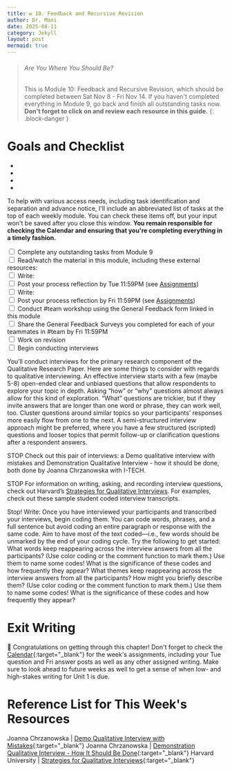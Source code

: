 ```yaml
---
title: ♻️ 10. Feedback and Recursive Revision
author: Dr. Mani
date: 2025-08-11
category: Jekyll
layout: post
mermaid: true
---
```


> ###### Are You Where You Should Be?
> This is Module 10: Feedback and Recursive Revision, which should be completed between Sat Nov 8 - Fri Nov 14. If you haven't completed everything in Module 9, go back and finish all outstanding tasks now. **Don't forget to click on and review each resource in this guide.**
{: .block-danger }

# Goals and Checklist

- 
- 
- 
- 

To help with various access needs, including task identification and separation and advance notice, I'll include an abbreviated list of tasks at the top of each weekly module. You can check these items off, but your input won't be saved after you close this window. **You remain responsible for checking the Calendar and ensuring that you're completing everything in a timely fashion.**

<div>
    <input type="checkbox" name="uchk">
    <label for="chk">Complete any outstanding tasks from Module 9</label>
</div>
<div>
  <input type="checkbox" name="uchk">
  <label for="uchk">Read/watch the material in this module, including these external resources: </label>
</div>
<div>
  <input type="checkbox" name="uchk">
  <label for="uchk">Write: </label>
</div>
<div>
  <input type="checkbox" name="uchk">
  <label for="uchk">Post your process reflection by Tue 11:59PM (see <a href="https://visforvali.github.io/eng201-oer/pages/assignments/">Assignments</a>)</label>
</div>
<div>
  <input type="checkbox" name="uchk">
  <label for="uchk">Write: </label>
</div>
<div>
  <input type="checkbox" name="uchk">
  <label for="uchk">Post your process reflection by Fri 11:59PM (see <a href="https://visforvali.github.io/eng201-oer/pages/assignments/">Assignments</a>)</label>
</div>
<div>
  <input type="checkbox" name="uchk">
  <label for="uchk">Conduct #team workshop using the General Feedback form linked in this module</label>
</div>
<div>
  <input type="checkbox" name="uchk">
  <label for="uchk">Share the General Feedback Surveys you completed for each of your teammates in #team by Fri 11:59PM</label>
</div>
<div>
  <input type="checkbox" name="uchk">
  <label for="uchk">Work on revision</label>
</div>
<div>
  <input type="checkbox" name="uchk">
  <label for="uchk">Begin conducting interviews</label>
</div>

You’ll conduct interviews for the primary research component of the Qualitative Research Paper. Here are some things to consider with regards to qualitative interviewing.
An effective interview starts with a few (maybe 5-8) open-ended clear and unbiased questions that allow respondents to explore your topic in depth. Asking “how” or “why” questions almost always allow for this kind of exploration. “What” questions are trickier, but if they invite answers that are longer than one word or phrase, they can work well, too. Cluster questions around similar topics so your participants’ responses more easily flow from one to the next. A semi-structured interview approach might be preferred, where you have a few structured (scripted) questions and looser topics that permit follow-up or clarification questions after a respondent answers.

STOP
Check out this pair of interviews: a Demo qualitative interview with mistakes and Demonstration Qualitative Interview - how it should be done, both done by Joanna Chrzanowska with I-TECH.


STOP
For information on writing, asking, and recording interview questions, check out Harvard’s [Strategies for Qualitative Interviews](https://sociology.fas.harvard.edu/files/sociology/files/interview_strategies.pdf). For examples, check out these sample student coded interview transcripts.


Stop! Write:
Once you have interviewed your participants and transcribed your interviews, begin coding them. You can code words, phrases, and a full sentence but avoid coding an entire paragraph or response with the same code. Aim to have most of the text coded—i.e., few words should be unmarked by the end of your coding cycle. Try the following to get started:
What words keep reappearing across the interview answers from all the participants? (Use color coding or the comment function to mark them.) Use them to name some codes!
What is the significance of these codes and how frequently they appear?
What themes keep reappearing across the interview answers from all the participants? How might you briefly describe them? (Use color coding or the comment function to mark them.) Use them to name some codes!
What is the significance of these codes and how frequently they appear?


# Exit Writing

🥳 Congratulations on getting through this chapter! Don't forget to check the [Calendar](https://visforvali.github.io/eng201-oer/){:target="_blank"} for the week's assignments, including your Tue question and Fri answer posts as well as any other assigned writing. Make sure to look ahead to future weeks as well to get a sense of when low- and high-stakes writing for Unit 1 is due.

# Reference List for This Week's Resources

Joanna Chrzanowska | [Demo Qualitative Interview with Mistakes](https://www.youtube.com/watch?v=U4UKwd0KExc){:target="_blank"}
Joanna Chrzanowska | [Demonstration Qualitative Interview - How It Should Be Done](https://www.youtube.com/watch?v=eNMTJTnrTQQ){:target="_blank"}
Harvard University | [Strategies for Qualitative Interviews](https://sociology.fas.harvard.edu/files/sociology/files/interview_strategies.pdf){:target="_blank"}
